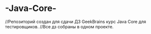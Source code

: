 # -Java-Core-
//Репозиторий создан для сдачи ДЗ GeekBrains курс Java Core для тестировщиков.
//Все дз собраны в одном проекте.
